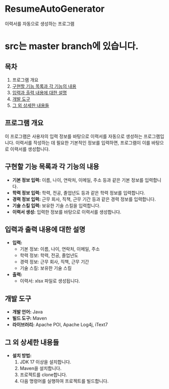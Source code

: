 # ResumeAutoGenerator
이력서를 자동으로 생성하는 프로그램

# src는 master branch에 있습니다.

## 목차

1. 프로그램 개요
2. [구현할 기능 목록과 각 기능의 내용](#구현할-기능-목록과-각-기능의-내용)
3. [입력과 출력 내용에 대한 설명](#입력과-출력-내용에-대한-설명)
4. [개발 도구](#개발-도구)
5. [그 외 상세한 내용들](#그-외-상세한-내용들)

## 프로그램 개요

이 프로그램은 사용자의 입력 정보를 바탕으로 이력서를 자동으로 생성하는 프로그램입니다. 이력서를 작성하는 데 필요한 기본적인 정보를 입력하면, 프로그램이 이를 바탕으로 이력서를 생성합니다.

## 구현할 기능 목록과 각 기능의 내용

* **기본 정보 입력:** 이름, 나이, 연락처, 이메일, 주소 등과 같은 기본 정보를 입력합니다.
* **학력 정보 입력:** 학력, 전공, 졸업년도 등과 같은 학력 정보를 입력합니다.
* **경력 정보 입력:** 근무 회사, 직책, 근무 기간 등과 같은 경력 정보를 입력합니다.
* **기술 스킬 입력:** 보유한 기술 스킬을 입력합니다.
* **이력서 생성:** 입력한 정보를 바탕으로 이력서를 생성합니다.

## 입력과 출력 내용에 대한 설명

* **입력:**
    * 기본 정보: 이름, 나이, 연락처, 이메일, 주소
    * 학력 정보: 학력, 전공, 졸업년도
    * 경력 정보: 근무 회사, 직책, 근무 기간
    * 기술 스킬: 보유한 기술 스킬
* **출력:**
    * 이력서: xlsx 파일로 생성됩니다.

## 개발 도구

* **개발 언어:** Java
* **빌드 도구:** Maven
* **라이브러리:** Apache POI, Apache Log4j, iText7

## 그 외 상세한 내용들

* **설치 방법:**
    1. JDK 17 이상을 설치합니다.
    2. Maven을 설치합니다.
    3. 프로젝트를 clone합니다.
    4. 다음 명령어를 실행하여 프로젝트를 빌드합니다.
